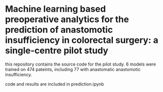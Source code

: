 # Machine learning based preoperative analytics for the prediction of anastomotic insufficiency in colorectal surgery: a single-centre pilot study

this repository contains the source code for the pilot study. 6 models were trained on 474 pateints, including 77 with anastomatic anastomotic insufficiency.

code and results are included in prediction.ipynb
